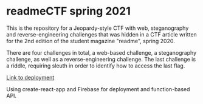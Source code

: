 # readmeCTF spring 2021

This is the repository for a Jeopardy-style CTF with web, steganography and reverse-engineering challenges that was hidden in a CTF article written for the 2nd edition of the student magazine "readme", spring 2020.

There are four challenges in total, a web-based challenge, a steganography challenge, as well as a reverse-engineering challenge. The last challenge is a riddle, requiring sleuth in order to identify how to access the last flag.

[Link to deployment](https://readme-ctf-v2021.web.app)

Using create-react-app and Firebase for deployment and function-based API.
